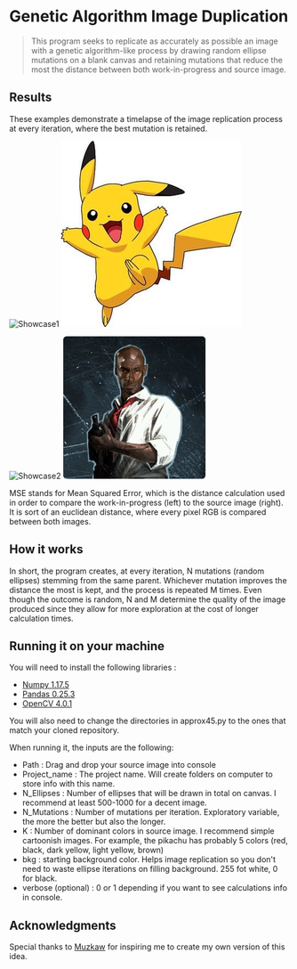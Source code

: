 # Genetic Algorithm Image Duplication

> This program seeks to replicate as accurately as possible an image with a genetic algorithm-like process by drawing random ellipse mutations on a blank canvas and retaining mutations that reduce the most the distance between both work-in-progress and source image. 

## Results 
These examples demonstrate a timelapse of the image replication process at every iteration, where the best mutation is retained. 

![Showcase1](/header_animated.gif) ![source1](/Source/pika_source.jpg)  

![Showcase2](/header_animated_2.gif) ![source2](/Source/louis_source.png) 

MSE stands for Mean Squared Error, which is the distance calculation used in order to compare the work-in-progress (left) to the source image (right). It is sort of an euclidean distance, where every pixel RGB is compared between both images. 

## How it works

In short, the program creates, at every iteration, N mutations (random ellipses) stemming from the same parent. Whichever mutation improves the distance the most is kept, and the process is repeated M times. Even though the outcome is random, N and M determine the quality of the image produced since they allow for more exploration at the cost of longer calculation times. 

## Running it on your machine

You will need to install the following libraries :
- [Numpy 1.17.5](https://anaconda.org/conda-forge/numpy)
- [Pandas 0.25.3](https://anaconda.org/conda-forge/pandas)
- [OpenCV 4.0.1](https://anaconda.org/anaconda/opencv)

You will also need to change the directories in approx45.py to the ones that match your cloned repository.

When running it, the inputs are the following: 
- Path : Drag and drop your source image into console
- Project_name : The project name. Will create folders on computer to store info with this name.
- N_Ellipses : Number of ellipses that will be drawn in total on canvas. I recommend at least 500-1000 for a decent image.
- N_Mutations : Number of mutations per iteration. Exploratory variable, the more the better but also the longer.
- K : Number of dominant colors in source image. I recommend simple cartoonish images. For example, the pikachu has probably 5 colors (red, black, dark yellow, light yellow, brown)
- bkg : starting background color. Helps image replication so you don't need to waste ellipse iterations on filling background. 255 fot white, 0 for black. 
- verbose (optional) : 0 or 1 depending if you want to see calculations info in console. 

## Acknowledgments

Special thanks to [Muzkaw](https://youtu.be/LrEvoKI07Ww?t=25) for inspiring me to create my own version of this idea. 
